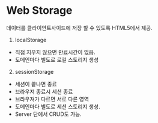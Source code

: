 # Web Storage
데이터를 클라이언트사이드에 저장 할 수 있도록 HTML5에서 제공.  
1. localStorage
  - 직접 지우지 않으면 만료시간이 없음.
  - 도메인마다 별도로 로컬 스토리지 생성
2. sessionStorage
  - 세션이 끝나면 종료
  - 브라우져 종료시 세션 종료
  - 브라우져가 다르면 서로 다른 영역
  - 도메인마다 별도로 세션 스토리지 생성.
  - Server 단에서 CRUD도 가능.